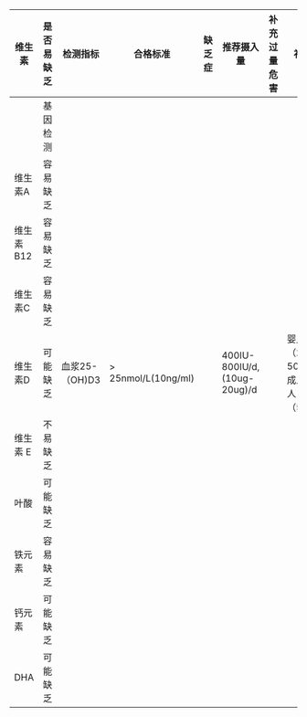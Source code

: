 | 维生素 |  是否易缺乏   |检测指标           |   合格标准              |缺乏症    |推荐摄入量                    |补充过量危害|补充上限  |
|------ | ----------- |-----------       |----------              |---------|--------------              |----------|------- |
|       | 基因检测     |                  |                        |         |                            |          |        |
|维生素A  | 容易缺乏    |                  |                        |         |                            |          |        |
|维生素B12| 容易缺乏    |                  |                        |         |                            |           |       |
| 维生素C |  容易缺乏   |                  |                        |         |                            |           |       |
| 维生素D | 可能缺乏    |血浆25-（OH)D3     | > 25nmol/L(10ng/ml)    |         |400IU-800IU/d,(10ug-20ug)/d |           | 婴儿（20ug～50ug/d）,成人，老人，孕妇（50ug/d）        |
|维生素 E | 不易缺乏    |                  |                        |         |                            |            |       |
| 叶酸    | 可能缺乏    |                 |                         |         |                            |            |        |
|铁元素   | 容易缺乏    |                 |                         |         |                            |            |       |
| 钙元素  | 可能缺乏    |                 |                         |         |                            |            |       |
| DHA    | 可能缺乏    |                 |                         |         |                            |            |       |
